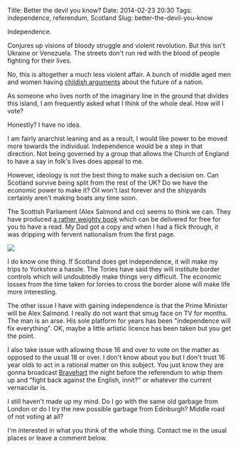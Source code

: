 Title: Better the devil you know?
Date: 2014-02-23 20:30
Tags: independence, referendum, Scotland
Slug: better-the-devil-you-know

Independence.

Conjures up visions of bloody struggle and violent revolution. But this
isn't Ukraine or Venezuela. The streets don't run red with the blood of
people fighting for their lives.

No, this is altogether a much less violent affair. A bunch of middle
aged men and women having [childish
arguments](http://www.reuters.com/article/2014/02/13/us-britain-scotland-idUSBREA1C00B20140213)
about the future of a nation.

As someone who lives north of the imaginary line in the ground that
divides this island, I am frequently asked what I think of the whole
deal. How will I vote?

Honestly? I have no idea.

I am fairly anarchist leaning and as a result, I would like power to be
moved more towards the individual. Independence would be a step in that
direction. Not being governed by a group that allows the Church of
England to have a say in folk's lives does appeal to me.

However, ideology is not the best thing to make such a decision on. Can
Scotland survive being split from the rest of the UK? Do we have the
economic power to make it? Oil won't last forever and the shipyards
certainly aren't making boats any time soon.

The Scottish Parliament (Alex Salmond and co) seems to think we can.
They have produced [a rather weighty
book](https://scotgov.theapsgroupinscotland.com/) which can be delivered
for free for you to have a read. My Dad got a copy and when I had a
flick through, it was dripping with fervent nationalism from the first
page.

<img src="/media/images/2014-02-23 indyref whitepaper.jpg" class="align-center" loading="lazy" />

I do know one thing. If Scotland does get independence, it will make my
trips to Yorkshire a hassle. The Tories have said they will institute
border controls which will undoubtedly make things very difficult. The
economic losses from the time taken for lorries to cross the border
alone will make life more interesting.

The other issue I have with gaining independence is that the Prime
Minister will be Alex Salmond. I really do not want that smug face on TV
for months. The man is an arse. His sole platform for years has been
"independence will fix everything". OK, maybe a little artistic licence
has been taken but you get the point.

I also take issue with allowing those 16 and over to vote on the matter
as opposed to the usual 18 or over. I don't know about you but I don't
trust 16 year olds to act in a rational matter on this subject. You just
know they are gonna broadcast
[Bravehart](http://https://en.wikipedia.org/wiki/Braveheart_%281995_film%29)
the night before the referendum to whip them up and "fight back against
the English, innit?" or whatever the current vernacular is.

I still haven't made up my mind. Do I go with the same old garbage from
London or do I try the new possible garbage from Edinburgh? Middle road
of not voting at all?

I'm interested in what you think of the whole thing. Contact me in the
usual places or leave a comment below.
